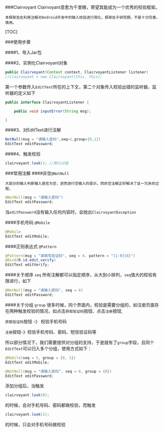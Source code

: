 ###Clairvoyant
	Clairvoyant意愈为千里眼，寄望其能成为一个优秀的校验框架。
	
	本框架旨在利用注解对Android开发中的输入校验进行简化，框架处于研究期，不是十分完善，慎用。

[TOC]

###使用步骤

####1、导入Jar包

####2、实例化Clairvoyant对象
```java
public Clairvoyant(Context context, ClairvoyantListener listener)
//clairvoyant = new Clairvoyant(this, this);
```
第一个参数传入`EditText`所在的上下文，第二个对象传入校验出错的监听器，监听器的定义如下

```java
public interface ClairvoyantListener {

    public void inputError(String msg);

}
```

####3、对EditText进行注解
```Java
NotNull(msg = "请输入密码",seq=1,group={0,1})
EditText editPassword;
```

####4、触发校验
```java
clairvoyant.look(); //默认分组
```

###常用注解
####非空`@NotNull`

	大部分的输入判断输入是否为空，进而进行空输入的提示，而非空注解正好解决了这一冗余的过程。
	
```Java
@NotNull(msg = "请输入密码")
EditText editPassword;
```

当`editPassword`没有输入任何内容时，会抛出`ClairvoyantException`

####手机号码 `@Mobile`
```java
@Mobile
EditText editMobile;
```

####正则表达式 `@Pattern`

```java
@Pattern(msg = "请填写验证码", seq = 4, pattern = "[1-9]{4}")
@Bind(R.id.edit_verify)
EditText editVerify;
```

####关于顺序 `seq`
所有注解都可以指定顺序，从大到小排列，`seq`值大的校验有限进行，如下
```java
@NotNull(msg = "请输入密码", seq = 6)
EditText editPassword;
```

####关于分组 `group`
很多时候，同个界面内，校验是需要分组的，如注册页面存在两种触发校验的情况，如点击`获取验证码`按钮、点击`注册`按钮,

`获取验证码`按钮 -》 校验手机号码

`注册`按钮-》校验手机号码、密码、短信验证码等

所以部分情况下，我们需要提供对分组的支持，于是就有了`group`字段，且同个`EditText`可以归入多个分组，使用方式如下：
```java
@Mobile(seq = 5, group = {0, 1})
EditText editMobile;

@NotNull(msg = "请输入密码", seq = 6, group = {0})
EditText editPassword;
```
添加分组后，当触发
```java
clairvoyant.look(0);
```
的时候，会对手机号码、密码都做校验，而触发
```java
clairvoyant.look(1);
```
的时候，只会对手机号码做校验
